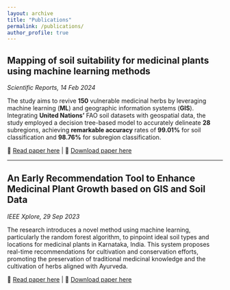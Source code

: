 ```yaml
---
layout: archive
title: "Publications"
permalink: /publications/
author_profile: true
---
```


## Mapping of soil suitability for medicinal plants using machine learning methods 
*Scientific Reports, 14 Feb 2024*

The study aims to revive **150** vulnerable medicinal herbs by leveraging machine learning (**ML**) and geographic information systems (**GIS**). Integrating **United Nations’** FAO soil datasets with geospatial data, the study employed a decision tree-based model to accurately delineate **28** subregions, achieving **remarkable accuracy** rates of **99.01%** for soil classification and **98.76%** for subregion classification.

📄 [Read paper here](https://www.nature.com/articles/s41598-024-54465-3#citeas) | 🔗 [Download paper here](https://www.nature.com/articles/s41598-024-54465-3.pdf)

---

## An Early Recommendation Tool to Enhance Medicinal Plant Growth based on GIS and Soil Data
*IEEE Xplore, 29 Sep 2023*

The research introduces a novel method using machine learning, particularly the random forest algorithm, to pinpoint ideal soil types and locations for medicinal plants in Karnataka, India. This system proposes real-time recommendations for cultivation and conservation efforts, promoting the preservation of traditional medicinal knowledge and the cultivation of herbs aligned with Ayurveda.

📄 [Read paper here](https://ieeexplore.ieee.org/abstract/document/10262541) | 🔗 [Download paper here](https://www.researchgate.net/profile/Suryateja-Challa-2/publication/374320815_An_Early_Recommendation_Tool_to_Enhance_Medicinal_Plant_Growth_based_on_GIS_and_Soil_Data/links/653bc9043cc79d48c5b148e9/An-Early-Recommendation-Tool-to-Enhance-Medicinal-Plant-Growth-based-on-GIS-and-Soil-Data.pdf?origin=publicationDetail&_sg%5B0%5D=JKMxRd2M2rkXnhzvfbiCfJsfB_hplNrXVOLbhmenDsS-yCJunzA_vJ9Ax3lez2wcjPZjA6gpx7W53X_echOcKQ.kTrGsSdrM6zJmDrIwtAYae9tpCh_Bx7CTtYcZZCr9Byzgrn3hrhC-Lg7dC3cbhyZ2o2ZGew2E0CCuXhR9aeEDQ&_sg%5B1%5D=aTCSwVRwc6QU2WrkS0SsoeSbAHnXnLKLYJesJTr2H7TwZ5L61AzhOT2ls1I45O2XL1vxV0zujM_K3HebGbJmtFzN2K_lTVRXP7zVNMMpKylf.kTrGsSdrM6zJmDrIwtAYae9tpCh_Bx7CTtYcZZCr9Byzgrn3hrhC-Lg7dC3cbhyZ2o2ZGew2E0CCuXhR9aeEDQ&_iepl=&_rtd=eyJjb250ZW50SW50ZW50IjoibWFpbkl0ZW0ifQ%3D%3D&_tp=eyJjb250ZXh0Ijp7ImZpcnN0UGFnZSI6ImhvbWUiLCJwYWdlIjoicHVibGljYXRpb24iLCJwcmV2aW91c1BhZ2UiOiJwcm9maWxlIiwicG9zaXRpb24iOiJwYWdlSGVhZGVyIn19)